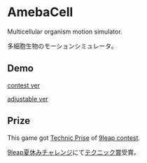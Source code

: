 AmebaCell
=========

Multicellular organism motion simulator.

多細胞生物のモーションシミュレータ。

Demo
------
[contest ver](http://9leap.net/games/4187)

[adjustable ver](http://phasespaces.net/garage/geometory/)

Prize
------
This game got [Technic Prise](http://wise9.jp/archives/8479) of [9leap contest](http://www.uei.co.jp/news/press-release/2014/07/04/1931/).

[9leap夏休みチャレンジ](http://www.uei.co.jp/news/press-release/2014/07/04/1931/)にて[テクニック賞](http://wise9.jp/archives/8479)受賞。
